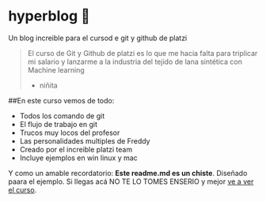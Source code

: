 # hyperblog 💚

Un blog increible para el cursod e git y github de platzi

> El curso de Git y Github de platzi es lo que me hacia falta para triplicar mi salario y lanzarme a la industria del tejido de lana sintética con Machine learning
>
> -   niñita

##En este curso vemos de todo:

-   Todos los comando de git
-   El flujo de trabajo en git
-   Trucos muy locos del profesor
-   Las personalidades multiples de Freddy
-   Creado por el increible platzi team
-   Incluye ejemplos en win linux y mac

Y como un amable recordatorio: **Este readme.md es un chiste**. Diseñado paara el ejemplo. Si llegas acá NO TE LO TOMES ENSERIO y mejor [ve a ver el curso](https://platzi.com/cursos/git-github/ 'a ver el curso').
